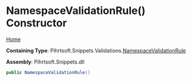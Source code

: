 # NamespaceValidationRule\(\) Constructor

[Home](../../../../../README.md#_top)

**Containing Type**: Pihrtsoft\.Snippets\.Validations\.[NamespaceValidationRule](../README.md#_top)

**Assembly**: Pihrtsoft\.Snippets\.dll

```csharp
public NamespaceValidationRule()
```

